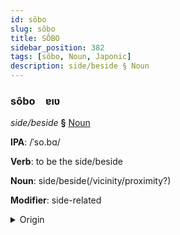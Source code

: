 ```yaml
---
id: sôbo
slug: sôbo
title: SÔBO
sidebar_position: 382
tags: [sôbo, Noun, Japonic]
description: side/beside § Noun
---
```


### sôbo&emsp;<span kind="abugida">ɐıʋ</span>

*side/beside* **§** [Noun](../../tags/Noun)

**IPA**: /ˈso.bɑ/

**Verb**: to be the side/beside

**Noun**: side/beside(/vicinity/proximity?)

**Modifier**: side-related

<details>
    <summary>Origin</summary>
    Japanese 側 soba [so̞ba̠]<br/>
    <em>Japonic Language Family</em>
</details>